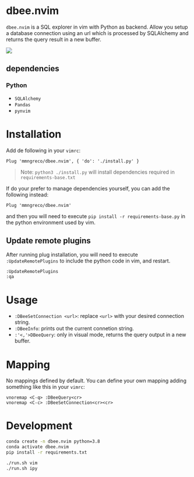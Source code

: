 # dbee.nvim

`dbee.nvim` is a SQL explorer in vim with Python as backend. Allow you setup a
database connection using an url which is processed by SQLAlchemy and returns
the query result in a new buffer.

![](https://i.imgur.com/N2W8dbB.gif)

## dependencies

### Python

- `SQLAlchemy`
- `Pandas`
- `pynvim`

# Installation

Add de following in your `vimrc`:

```vim
Plug 'mmngreco/dbee.nvim', { 'do': './install.py' }
```

> Note: `python3 ./install.py` will install dependencies required in
> `requirements-base.txt`

If do your prefer to manage dependencies yourself, you can add the following
instead:

```vim
Plug 'mmngreco/dbee.nvim'
```

and then you will need to execute `pip install -r requirements-base.py` in the
python environment used by vim.

## Update remote plugins

After running plug installation, you will need to execute
`:UpdateRemotePlugins` to include the python code in vim, and restart.

```vim
:UpdateRemotePlugins
:qa
```

# Usage

- `:DBeeSetConnection <url>`: replace `<url>` with your desired connection
    string.
- `:DBeeInfo`: prints out the current connetion string.
- `:'<,'>DBeeQuery`: only in visual mode, returns the query output in a new buffer.

# Mapping

No mappings defined by default. You can define your own mapping adding
something like this in your `vimrc`:

```vim
vnoremap <C-q> :DBeeQuery<cr>
vnoremap <C-c> :DBeeSetConnection<cr><cr>
```

# Development

```bash
conda create -n dbee.nvim python=3.8
conda activate dbee.nvim
pip install -r requirements.txt
```

```bash
./run.sh vim
./run.sh ipy
```
